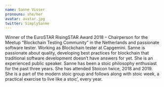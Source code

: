 ```yaml
---
name: Sanne Visser
pronouns: she/her
avatar: avatar.jpg
twitter: SimplySanne
---
```


Winner of the EuroSTAR RisingSTAR Award 2018 – Chairperson for the Meetup “Blockchain Testing Community” in the Netherlands and passionate software tester. Working as Blockchain tester at Capgemini. Sanne is passionate about quality, developing best practices for blockchain that traditional software development doesn’t have answers for yet.  She is an experienced public speaker. Sanne has been a stoic philosophy enthusiast for the past three years. She has attended Stoicon twice, 2018 and 2019. She is a part of the modern stoic group and follows along with stoic week, a practical exercise to live like a stoic’, every year.
